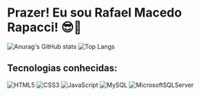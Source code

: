 <h1>Prazer! Eu sou Rafael Macedo Rapacci! 😎🌹</h1>

![Anurag's GitHub stats](https://github-readme-stats.vercel.app/api?username=rafaelmrapacci&theme=dark&show_icons=true)
![Top Langs](https://github-readme-stats.vercel.app/api/top-langs/?username=rafaelmrapacci&theme=dark&layout=compact&hide=procfile)

<h2>Tecnologias conhecidas:</h2>

![HTML5](https://img.shields.io/badge/html5-%23E34F26.svg?style=for-the-badge&logo=html5&logoColor=white) ![CSS3](https://img.shields.io/badge/css3-%231572B6.svg?style=for-the-badge&logo=css3&logoColor=white)  ![JavaScript](https://img.shields.io/badge/javascript-%23323330.svg?style=for-the-badge&logo=javascript&logoColor=%23F7DF1E)  ![MySQL](https://img.shields.io/badge/mysql-%2300f.svg?style=for-the-badge&logo=mysql&logoColor=white)  ![MicrosoftSQLServer](https://img.shields.io/badge/Microsoft%20SQL%20Server-CC2927?style=for-the-badge&logo=microsoft%20sql%20server&logoColor=white)
